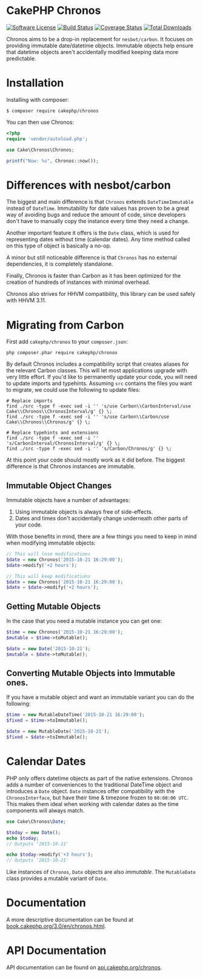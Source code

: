 # CakePHP Chronos

[![Software License](https://img.shields.io/badge/license-MIT-brightgreen.svg?style=flat-square)](LICENSE.txt)
[![Build Status](https://img.shields.io/travis/cakephp/chronos/master.svg?style=flat-square)](https://travis-ci.org/cakephp/chronos)
[![Coverage Status](https://img.shields.io/coveralls/cakephp/chronos/master.svg?style=flat-square)](https://coveralls.io/r/cakephp/chronos?branch=master)
[![Total Downloads](https://img.shields.io/packagist/dt/cakephp/chronos.svg?style=flat-square)](https://packagist.org/packages/cakephp/chronos)

Chronos aims to be a drop-in replacement for `nesbot/carbon`. It focuses on providing
immutable date/datetime objects. Immutable objects help ensure that datetime objects
aren't accidentally modified keeping data more predictable.

# Installation

Installing with composer:

```
$ composer require cakephp/chronos
```

You can then use Chronos:

```php
<?php
require 'vendor/autoload.php';

use Cake\Chronos\Chronos;

printf("Now: %s", Chronos::now());
```

# Differences with nesbot/carbon

The biggest and main difference is that `Chronos` extends `DateTimeImmutable` instead of `DateTime`.
Immutability for date values has proven to be a great way of avoiding bugs and reduce the amount of code,
since developers don't have to manually copy the instance every time they need a change.

Another important feature it offers is the `Date` class, which is used for representing dates without time (calendar dates).
Any time method called on this type of object is basically a no-op.

A minor but still noticeable difference is that `Chronos` has no external dependencies, it is completely standalone.

Finally, Chronos is faster than Carbon as it has been optimized for the creation of hundreds of instances with minimal
overhead.

Chronos also strives for HHVM compatibility, this library can be used safely with HHVM 3.11.

# Migrating from Carbon


First add `cakephp/chronos` to your `composer.json`:

```shell
php composer.phar require cakephp/chronos
```

By default Chronos includes a compatibility script that creates aliases for the
relevant Carbon classes.  This will let most applications upgrade with very
little effort. If you'd like to permanently update your code, you will
need to update imports and typehints. Assuming `src` contains the files you
want to migrate, we could use the following to update files:

```
# Replace imports
find ./src -type f -exec sed -i '' 's/use Carbon\\CarbonInterval/use Cake\\Chronos\\ChronosInterval/g' {} \;
find ./src -type f -exec sed -i '' 's/use Carbon\\Carbon/use Cake\\Chronos\\Chronos/g' {} \;

# Replace typehints and extensions
find ./src -type f -exec sed -i '' 's/CarbonInterval/ChronosInterval/g' {} \;
find ./src -type f -exec sed -i '' 's/Carbon/Chronos/g' {} \;
```

At this point your code should mostly work as it did before. The biggest
difference is that Chronos instances are immutable.

## Immutable Object Changes

Immutable objects have a number of advantages:

1. Using immutable objects is always free of side-effects.
2. Dates and times don't accidentally change underneath other parts of your code.

With those benefits in mind, there are a few things you need to keep in mind
when modifying immutable objects:

```php
// This will lose modifications
$date = new Chronos('2015-10-21 16:29:00');
$date->modify('+2 hours');

// This will keep modifications
$date = new Chronos('2015-10-21 16:29:00');
$date = $date->modify('+2 hours');
```

## Getting Mutable Objects

In the case that you need a mutable instance you can get one:

```php
$time = new Chronos('2015-10-21 16:29:00');
$mutable = $time->toMutable();

$date = new Date('2015-10-21');
$mutable = $date->toMutable();
```

## Converting Mutable Objects into Immutable ones.

If you have a mutable object and want an immutable variant you can do the following:

```php
$time = new MutableDateTime('2015-10-21 16:29:00');
$fixed = $time->toImmutable();

$date = new MutableDate('2015-10-21');
$fixed = $date->toImmutable();
```

# Calendar Dates

PHP only offers datetime objects as part of the native extensions. Chronos
adds a number of conveniences to the traditional DateTime object and introduces
a `Date` object. `Date` instances offer compatibility with the `ChronosInterface`, but
have their time & timezone frozen to `00:00:00 UTC`. This makes them ideal when working with
calendar dates as the time components will always match.

```php
use Cake\Chronos\Date;

$today = new Date();
echo $today;
// Outputs '2015-10-21'

echo $today->modify('+3 hours');
// Outputs '2015-10-21'
```

Like instances of `Chronos`, `Date` objects are also *immutable*. The `MutableDate` class provides
a mutable variant of `Date`.

# Documentation

A more descriptive documentation can be found at [book.cakephp.org/3.0/en/chronos.html](http://book.cakephp.org/3.0/en/chronos.html).

# API Documentation

API documentation can be found on [api.cakephp.org/chronos](http://api.cakephp.org/chronos).
